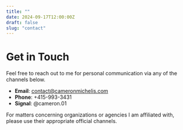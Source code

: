 ```yaml
---
title: ""
date: 2024-09-17T12:00:00Z
draft: false
slug: "contact"
---
```


# Get in Touch

Feel free to reach out to me for personal communication via any of the channels below.

- **Email**: [contact@cameronmichelis.com](mailto:contact@cameronmichelis.com)
- **Phone**: +415-993-3431
- **Signal**: @cameron.01

For matters concerning organizations or agencies I am affiliated with, please use their appropriate official channels.

